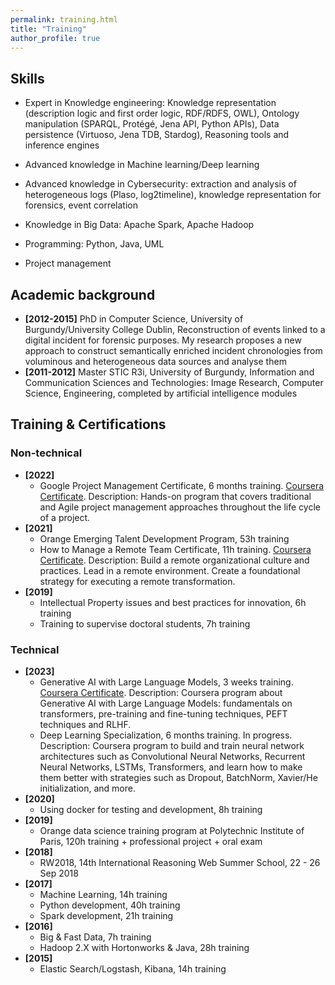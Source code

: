 ```yaml
---
permalink: training.html
title: "Training"
author_profile: true
---
```


## Skills
* Expert in Knowledge engineering: Knowledge representation (description logic and first order logic, RDF/RDFS, OWL), Ontology manipulation (SPARQL, Protégé, Jena API, Python APIs), Data persistence (Virtuoso, Jena TDB, Stardog), Reasoning tools and inference engines
* Advanced knowledge in Machine learning/Deep learning
* Advanced knowledge in Cybersecurity: extraction and analysis of heterogeneous logs (Plaso, log2timeline), knowledge representation for forensics, event correlation
* Knowledge in Big Data: Apache Spark, Apache Hadoop

* Programming: Python, Java, UML

* Project management

## Academic background
* **[2012-2015]** PhD in Computer Science, University of Burgundy/University College Dublin, Reconstruction of events linked to a digital incident for forensic purposes. My research proposes a new approach to construct semantically enriched incident chronologies from voluminous and heterogeneous data sources and analyse them
* **[2011-2012]** Master STIC R3i, University of Burgundy, Information and Communication Sciences and Technologies: Image Research, Computer Science, Engineering, completed by artificial intelligence modules

## Training & Certifications
### Non-technical
* **[2022]**
  * Google Project Management Certificate, 6 months training. [Coursera Certificate](https://github.com/yoanchabot/papers/raw/main/Coursera_SND53FTNS7UW.pdf). Description: Hands-on program that covers traditional and Agile project management approaches throughout the life cycle of a project.
* **[2021]**
  * Orange Emerging Talent Development Program, 53h training
  * How to Manage a Remote Team Certificate, 11h training. [Coursera Certificate](https://github.com/yoanchabot/papers/raw/main/Coursera_RMG4HE6FJHMT.pdf). Description: Build a remote organizational culture and practices. Lead in a remote environment. Create a foundational strategy for executing a remote transformation.
* **[2019]** 
  * Intellectual Property issues and best practices for innovation, 6h training
  * Training to supervise doctoral students, 7h training

### Technical
* **[2023]**
  * Generative AI with Large Language Models, 3 weeks training. [Coursera Certificate](https://github.com/yoanchabot/papers/raw/main/Coursera_CMZBA9PUDLJ3.pdf). Description: Coursera program about Generative AI with Large Language Models: fundamentals on transformers, pre-training and fine-tuning techniques, PEFT techniques and RLHF.
  * Deep Learning Specialization, 6 months training. In progress. Description: Coursera program to build and train neural network architectures such as Convolutional Neural Networks, Recurrent Neural Networks, LSTMs, Transformers, and learn how to make them better with strategies such as Dropout, BatchNorm, Xavier/He initialization, and more. 
* **[2020]**
  * Using docker for testing and development, 8h training
* **[2019]**
  * Orange data science training program at Polytechnic Institute of Paris, 120h training + professional project + oral exam
* **[2018]**
  * RW2018, 14th International Reasoning Web Summer School, 22 - 26 Sep 2018  
* **[2017]**
  * Machine Learning, 14h training
  * Python development, 40h training
  * Spark development, 21h training
* **[2016]**
  * Big & Fast Data, 7h training
  * Hadoop 2.X with Hortonworks & Java, 28h training
* **[2015]**
  * Elastic Search/Logstash, Kibana, 14h training
